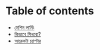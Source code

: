 # Table of contents

* [মেশিন লার্নিং](README.md)
* [কিভাবে শিখবো?](how-to-start.md)
* [আরেকটা চ্যাপ্টার](undefined-2.md)

